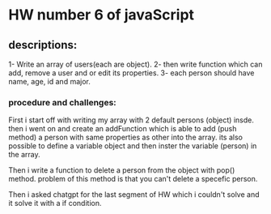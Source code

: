 # HW number 6 of javaScript

## descriptions: 
1- Write an array of users(each are object).
2- then write function which can add, remove a user and or edit its properties.
3- each person should have name, age, id and major.

### procedure and challenges: 
First i start off with writing my array with 2 default persons (object) insde.
then i went on and create an addFunction which is able to add (push method) a person with same
properties as other into the array.
its also possible to define a variable object and then inster the variable (person) in the array.

Then i write a function to delete a person from the object with pop() method. 
problem of this method is that you can't delete a specefic person.

Then i asked chatgpt for the last segment of HW which i couldn't solve and it solve it with a if condition.